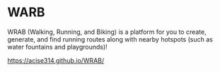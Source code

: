 # WARB
WRAB (Walking, Running, and Biking) is a platform for you to create, generate, and find running routes along with nearby hotspots (such as water fountains and playgrounds)!

https://acise314.github.io/WRAB/
